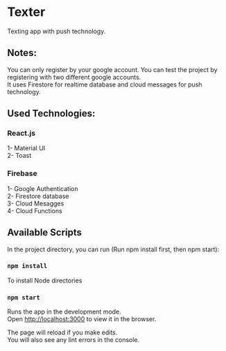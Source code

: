 # Texter
Texting app with push technology.

## Notes:
You can only register by your google account. You can test the project by registering with two different google accounts.\
It uses Firestore for realtime database and cloud messages for push technology.

## Used Technologies:
### React.js
1- Material UI\
2- Toast
### Firebase
1- Google Authentication\
2- Firestore database\
3- Cloud Mesagges\
4- Cloud Functions

## Available Scripts

In the project directory, you can run (Run npm install first, then npm start):

### `npm install`

To install Node directories

### `npm start`

Runs the app in the development mode.\
Open [http://localhost:3000](http://localhost:3000) to view it in the browser.

The page will reload if you make edits.\
You will also see any lint errors in the console.
